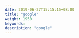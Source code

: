 ```yaml
---
date: 2019-06-27T15:15:15+08:00
title: "google"
weight: 1950
keywords: 
description: "google"
---
```

